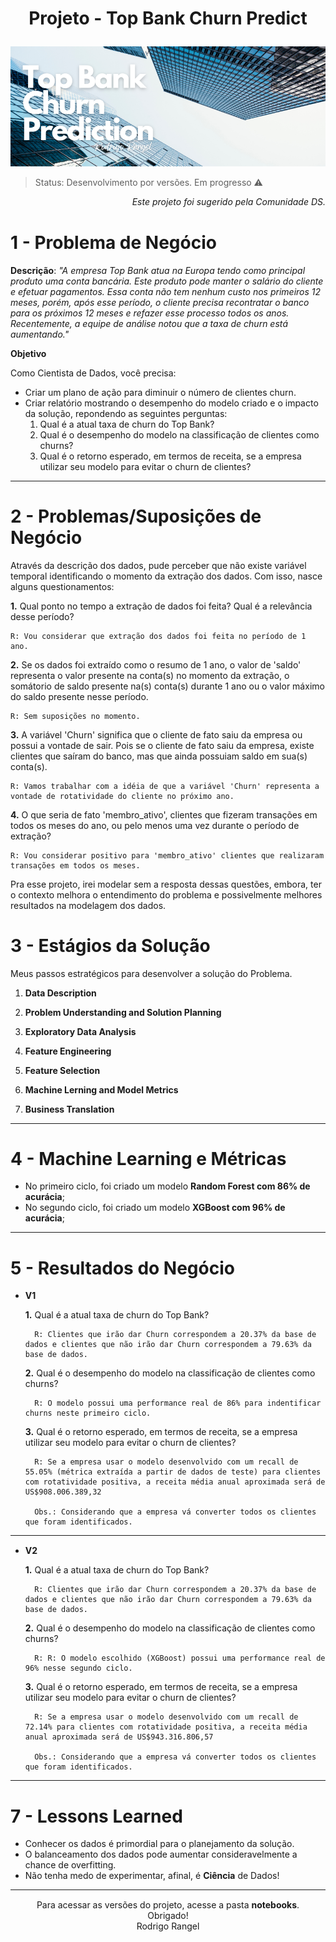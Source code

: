 <h1><p align= "center"><b>Projeto  - Top Bank Churn Predict</b></p></h1>

<p align= "center">
<a href="https://www.kaggle.com/datasets/adammaus/predicting-churn-for-bank-customers"><img src= "img/top-bank-churn-prediction-cover.png" alt= "top bank churn predict cover"></a>
</p>

> Status: Desenvolvimento por versões. Em progresso ⚠️

<p align="right"><i> Este projeto foi sugerido pela Comunidade DS.</i></p>

<div style= "margin: 40px;"></div>

# 1 - Problema de Negócio

**Descrição**: *"A empresa Top Bank atua na Europa tendo como principal produto uma conta bancária. Este produto pode manter o salário do cliente e efetuar pagamentos. Essa conta não tem nenhum custo nos primeiros 12 meses, porém, após esse período, o cliente precisa recontratar o banco para os próximos 12 meses e refazer esse processo todos os anos. Recentemente, a equipe de análise notou que a taxa de churn está aumentando."*

**Objetivo**

Como Cientista de Dados, você precisa: 
- Criar um plano de ação para diminuir o número de clientes churn.
- Criar relatório mostrando o desempenho do modelo criado e o impacto da solução, repondendo as seguintes perguntas:
    1. Qual é a atual taxa de churn do Top Bank?
    2. Qual é o desempenho do modelo na classificação de clientes como churns?
    3. Qual é o retorno esperado, em termos de receita, se a empresa utilizar seu modelo para evitar o churn de clientes?
<hr> 
<div style= "margin: 15px;"></div>

# 2 - Problemas/Suposições de Negócio

Através da descrição dos dados, pude perceber que não existe variável temporal identificando o momento da extração dos dados. Com isso, nasce alguns questionamentos:

**1.** Qual ponto no tempo a extração de dados foi feita? Qual é a relevância desse período?
	
	R: Vou considerar que extração dos dados foi feita no período de 1 ano.

**2.** Se os dados foi extraído como o resumo de 1 ano, o valor de 'saldo' representa o valor presente na conta(s) no momento da extração, o somátorio de saldo presente na(s) conta(s) durante 1 ano ou o valor máximo do saldo presente nesse período.
	
	R: Sem suposições no momento. 

**3.** A variável 'Churn' significa que o cliente de fato saiu da empresa ou possui a vontade de sair. Pois se o cliente de fato saiu da empresa, existe clientes que saíram do banco, mas que ainda possuiam saldo em sua(s) conta(s).

	R: Vamos trabalhar com a idéia de que a variável 'Churn' representa a vontade de rotatividade do cliente no próximo ano.

**4.** O que seria de fato 'membro_ativo', clientes que fizeram transações em todos os meses do ano, ou pelo menos uma vez durante o período de extração?

	R: Vou considerar positivo para 'membro_ativo' clientes que realizaram transações em todos os meses.

Pra esse projeto, irei modelar sem a resposta dessas questões, embora, ter o contexto melhora o entendimento do problema e possivelmente melhores resultados na modelagem dos dados.


# 3 - Estágios da Solução

Meus passos estratégicos para desenvolver a solução do Problema.

1) **Data Description**

2) **Problem Understanding and Solution Planning**

3) **Exploratory Data Analysis**

4) **Feature Engineering**

5) **Feature Selection**

6) **Machine Lerning and Model Metrics**

7) **Business Translation**

<hr> 
<div style= "margin: 15px;"></div>

# 4 - Machine Learning e Métricas

- No primeiro ciclo, foi criado um modelo **Random Forest com 86% de acurácia**;
- No segundo ciclo, foi criado um modelo **XGBoost com 96% de acurácia**;

<hr> 
<div style= "margin: 15px;"></div>

# 5 - Resultados do Negócio

- **V1**

	**1.** Qual é a atual taxa de churn do Top Bank?
    	
		R: Clientes que irão dar Churn correspondem a 20.37% da base de dados e clientes que não irão dar Churn correspondem a 79.63% da base de dados.
	**2.** Qual é o desempenho do modelo na classificação de clientes como churns?
    	
		R: O modelo possui uma performance real de 86% para indentificar churns neste primeiro ciclo.
	**3.** Qual é o retorno esperado, em termos de receita, se a empresa utilizar seu modelo para evitar o churn de clientes?
    	
		R: Se a empresa usar o modelo desenvolvido com um recall de 55.05% (métrica extraída a partir de dados de teste) para clientes com rotatividade positiva, a receita média anual aproximada será de US$908.006.389,32 

		Obs.: Considerando que a empresa vá converter todos os clientes que foram identificados.
        
<hr> 
<div style= "margin: 15px;"></div>

- **V2**

	**1.** Qual é a atual taxa de churn do Top Bank?
    	
		R: Clientes que irão dar Churn correspondem a 20.37% da base de dados e clientes que não irão dar Churn correspondem a 79.63% da base de dados.
	**2.** Qual é o desempenho do modelo na classificação de clientes como churns?
    	
		R: R: O modelo escolhido (XGBoost) possui uma performance real de 96% nesse segundo ciclo.
	**3.** Qual é o retorno esperado, em termos de receita, se a empresa utilizar seu modelo para evitar o churn de clientes?
    	
		R: Se a empresa usar o modelo desenvolvido com um recall de 72.14% para clientes com rotatividade positiva, a receita média anual aproximada será de US$943.316.806,57

		Obs.: Considerando que a empresa vá converter todos os clientes que foram identificados.
<hr> 
<div style= "margin: 15px;"></div>

# 7 - Lessons Learned

- Conhecer os dados é primordial para o planejamento da solução.
- O balanceamento dos dados pode aumentar consideravelmente a chance de overfitting.
- Não tenha medo de experimentar, afinal, é **Ciência** de Dados!

<hr> 
<div style= "margin: 15px;"></div>

<center>Para acessar as versões do projeto, acesse a pasta <b>notebooks</b>.</center>
<center>Obrigado!</center>
<center>Rodrigo Rangel</center>
